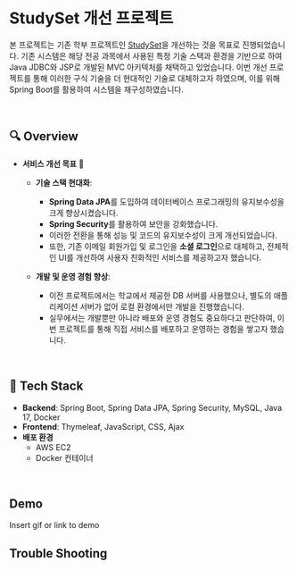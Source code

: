 
# StudySet 개선 프로젝트 
>

본 프로젝트는 기존 학부 프로젝트인 [StudySet](https://github.com/gagle1231/Study-Set)을 개선하는 것을 목표로 진행되었습니다. 기존 시스템은 해당 전공 과목에서 사용된 특정 기술 스택과 환경을 기반으로 하여 Java JDBC와 JSP로 개발된 MVC 아키텍처를 채택하고 있었습니다. 이번 개선 프로젝트를 통해 이러한 구식 기술을 더 현대적인 기술로 대체하고자 하였으며, 이를 위해 Spring Boot를 활용하여 시스템을 재구성하였습니다.



<br>

## 🔍 Overview 

- **서비스 개선 목표** 🚀
  - **기술 스택 현대화**: 
    - **Spring Data JPA**를 도입하여 데이터베이스 프로그래밍의 유지보수성을 크게 향상시켰습니다.
    - **Spring Security**를 활용하여 보안을 강화했습니다.
    - 이러한 전환을 통해 성능 및 코드의 유지보수성이 크게 개선되었습니다.
    - 또한, 기존 이메일 회원가입 및 로그인을 **소셜 로그인**으로 대체하고, 전체적인 UI를 개선하여 사용자 친화적인 서비스를 제공하고자 했습니다.

  - **개발 및 운영 경험 향상**: 
    - 이전 프로젝트에서는 학교에서 제공한 DB 서버를 사용했으나, 별도의 애플리케이션 서버가 없어 로컬 환경에서만 개발을 진행했습니다.
    - 실무에서는 개발뿐만 아니라 배포와 운영 경험도 중요하다고 판단하여, 이번 프로젝트를 통해 직접 서비스를 배포하고 운영하는 경험을 쌓고자 했습니다.




<br>

## 🧰 Tech Stack 

- **Backend**: Spring Boot, Spring Data JPA, Spring Security, MySQL, Java 17, Docker
- **Frontend**: Thymeleaf, JavaScript, CSS, Ajax
- **배포 환경**
  - AWS EC2
  - Docker 컨테이너

<br>

## Demo

Insert gif or link to demo


## Trouble Shooting
